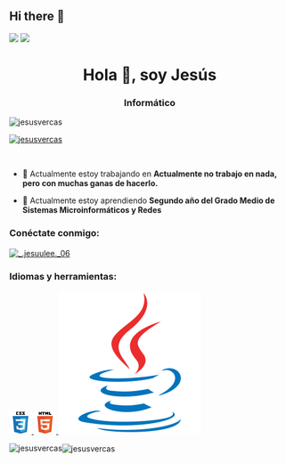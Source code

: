 ## Hi there 👋

<!--
**Jesusvercas/JesusVercas** is a ✨ _special_ ✨ repository because its `README.md` (this file) appears on your GitHub profile.

Here are some ideas to get you started:

- 🔭 I’m currently working on ...
- 🌱 I’m currently learning ...
- 👯 I’m looking to collaborate on ...
- 🤔 I’m looking for help with ...
- 💬 Ask me about ...
- 📫 How to reach me: ...
- 😄 Pronouns: ...
- ⚡ Fun fact: ...
-->
![](https://komarev.com/ghpvc/?username=JesusVercas)
![](https://komarev.com/ghpvc/?username=JesusVercas&color=green)
<h1 align="center">Hola 👋, soy Jesús</h1>
<h3 align="center">Informático</h3>

<p align="left"> <img src="https://komarev.com/ghpvc/?username=jesusvercas&label=Visitas%20al%C3%ADtulo&color=0e75b6&style=flat" alt="jesusvercas" /> </p>

<p align="left"> <a href="https://github.com/ryo-ma/github-profile-trophy"><img src="https://github-profile-trophy.vercel.app/?username=jesusvercas" alt="jesusvercas" /></a> </p>

<p align="left"> <a href="https://twitter.com/" target="blank"><img src="https://img.shields.io/twitter/follow/?logo=twitter&style=for-the-badge" alt="" /></a> </p>

- 🔭 Actualmente estoy trabajando en **Actualmente no trabajo en nada, pero con muchas ganas de hacerlo.**

- 🌱 Actualmente estoy aprendiendo **Segundo año del Grado Medio de Sistemas Microinformáticos y Redes**

<h3 align="left">Conéctate conmigo:</h3>
<p align="left">
<a href="https://instagram.com/_.jesuulee._06" target="blank"><img align="center" src="https://raw.githubusercontent.com/rahuldkjain/github-profile-readme-generator/master/src/images/icons/Social/instagram.svg" alt="_.jesuulee._06" height="30" width="40" /></a>
</p>

<h3 align="left">Idiomas y herramientas:</h3>
<p align="left"> <a href="https://www.w3schools.com/css/" target="_blank" rel="noreferrer"> <img src="https://raw.githubusercontent.com/devicons/devicon/master/icons/css3/css3-original-wordmark.svg" alt="css3" width="40" height="40"/> </a> <a href="https://www.w3.org/html/" target="_blank" rel="noreferrer"> <img src="https://raw.githubusercontent.com/devicons/devicon/master/icons/html5/html5-original-wordmark.svg" alt="html5" width="40" height="40"/> </a> <a href="https://www.java.com" destino="_blank" rel="noreferrer"> <img src="https://raw.githubusercontent.com/devicons/devicon/master/icons/java/java-original.svg" alt="java" ancho="40" alto="40"/> </a> </p>

<p><img align="left" src="https://github-readme-stats.vercel.

<img align="center" src="https://github-readme-stats.vercel.app/api?username=jesusvercas&show_icons=true&locale=es" alt="jesusvercas" /></p>

<p><img align="center" src="https://github-readme-streak-stats.herokuapp.com/?user=jesusvercas&" alt="jesusvercas" /></p>
